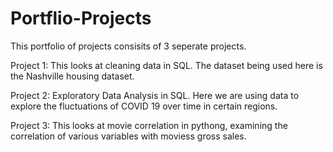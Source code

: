 # Portflio-Projects
This portfolio of projects consisits of 3 seperate projects. 

Project 1:
This looks at cleaning data in SQL. The dataset being used here is the Nashville housing dataset.

Project 2:
Exploratory Data Analysis in SQL. Here we are using data to explore the fluctuations of COVID 19 over time in certain regions. 

Project 3:
This looks at movie correlation in pythong, examining the correlation of various variables with moviess gross sales. 
